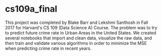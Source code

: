 # cs109a_final
This project was completed by Blake Barr and Lekshmi Santhosh in Fall 2017 for Harvard's CS 109 (Data Science A) Course.  The problem was to try to predict future crime rate in Urban Areas in the United States. We created several notebooks that import and clean data, visualize the raw data, and then train and validate various algorithms in order to minimize the MSE when predicting crime rate in recent years.

